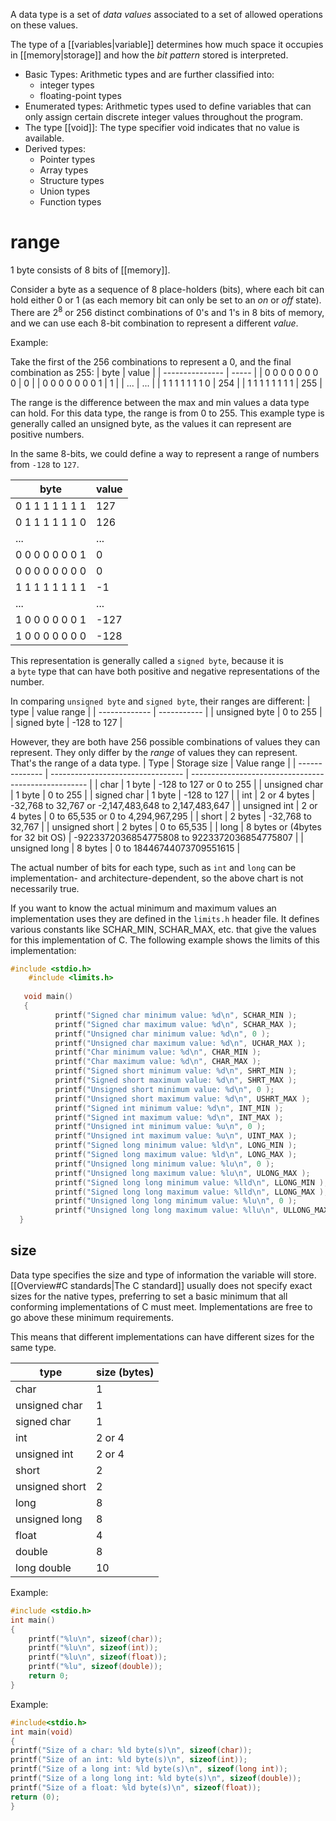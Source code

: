 A data type is a set of *data values* associated to a set of allowed operations on these values.

The type of a [[variables|variable]] determines how much space it occupies in [[memory|storage]] and how the *bit pattern* stored is interpreted.

- Basic Types: Arithmetic types and are further classified into:
	- integer types
	- floating-point types
- Enumerated types: Arithmetic types used to define variables that can only assign certain discrete integer values throughout the program.
- The type [[void]]: The type specifier void indicates that no value is available.
- Derived types:
	- Pointer types
	- Array types
	- Structure types
	- Union types
	- Function types

# range

1 byte consists of 8 bits of [[memory]].

Consider a byte as a sequence of 8 place-holders (bits), where each bit can hold either 0 or 1 (as each memory bit can only be set to an *on* or *off* state). There are $2^8$ or 256 distinct combinations of 0's and 1's in 8 bits of memory, and we can use each 8-bit combination to represent a different *value*.

Example:

Take the first of the 256 combinations to represent a 0, and the final combination as 255:
| byte            | value |
| --------------- | ----- |
| 0 0 0 0 0 0 0 0 | 0     |
| 0 0 0 0 0 0 0 1 | 1     |
| ...             | ...   |
| 1 1 1 1 1 1 1 0 | 254   |
| 1 1 1 1 1 1 1 1 | 255   |

The range is the difference between the max and min values a data type can hold. For this data type, the range is from 0 to 255. This example type is generally called an unsigned byte, as the values it can represent are positive numbers.

In the same 8-bits, we could define a way to represent a range of numbers from `-128` to `127`.

| byte            | value |
| --------------- | ----- |
| 0 1 1 1 1 1 1 1 | 127   |
| 0 1 1 1 1 1 1 0 | 126   |
| ...             | ...   |
| 0 0 0 0 0 0 0 1 | 0     |
| 0 0 0 0 0 0 0 0 | 0     |
| 1 1 1 1 1 1 1 1 | -1    |
| ...             | ...   |
| 1 0 0 0 0 0 0 1 | -127  |
| 1 0 0 0 0 0 0 0 | -128      |

This representation is generally called a `signed byte`, because it is a `byte` type that can have both positive and negative representations of the number.

In comparing `unsigned byte` and `signed byte`, their ranges are different:
| type          | value range |
| ------------- | ----------- |
| unsigned byte | 0 to 255    |
| signed byte   | -128 to 127 |

However, they are both have 256 possible combinations of values they can represent. They only differ by the _range_ of values they can represent. That's the range of a data type.
| Type           | Storage size                      | Value range                                          |
| -------------- | --------------------------------- | ---------------------------------------------------- |
| char           | 1 byte                            | -128 to 127 or 0 to 255                              |
| unsigned char  | 1 byte                            | 0 to 255                                             |
| signed char    | 1 byte                            | -128 to 127                                          |
| int            | 2 or 4 bytes                      | -32,768 to 32,767 or -2,147,483,648 to 2,147,483,647 |
| unsigned int   | 2 or 4 bytes                      | 0 to 65,535 or 0 to 4,294,967,295                    |
| short          | 2 bytes                           | -32,768 to 32,767                                    |
| unsigned short | 2 bytes                           | 0 to 65,535                                          |
| long           | 8 bytes or (4bytes for 32 bit OS) | -9223372036854775808 to 9223372036854775807          |
| unsigned long  | 8 bytes                           | 0 to 18446744073709551615                            |

The actual number of bits for each type, such as `int` and `long` can be implementation- and architecture-dependent, so the above chart is not necessarily true.

If you want to know the actual minimum and maximum values an implementation uses they are defined in the `limits.h` header file. It defines various constants like SCHAR_MIN, SCHAR_MAX, etc. that give the values for this implementation of C. The following example shows the limits of this implementation:

```C
#include <stdio.h>
    #include <limits.h>
 
   void main()
   {
          printf("Signed char minimum value: %d\n", SCHAR_MIN );
          printf("Signed char maximum value: %d\n", SCHAR_MAX );
          printf("Unsigned char minimum value: %d\n", 0 );
          printf("Unsigned char maximum value: %d\n", UCHAR_MAX );
          printf("Char minimum value: %d\n", CHAR_MIN );
          printf("Char maximum value: %d\n", CHAR_MAX );
          printf("Signed short minimum value: %d\n", SHRT_MIN );
          printf("Signed short maximum value: %d\n", SHRT_MAX );
          printf("Unsigned short minimum value: %d\n", 0 );
          printf("Unsigned short maximum value: %d\n", USHRT_MAX );
          printf("Signed int minimum value: %d\n", INT_MIN );
          printf("Signed int maximum value: %d\n", INT_MAX );
          printf("Unsigned int minimum value: %u\n", 0 );
          printf("Unsigned int maximum value: %u\n", UINT_MAX );
          printf("Signed long minimum value: %ld\n", LONG_MIN );
          printf("Signed long maximum value: %ld\n", LONG_MAX );
          printf("Unsigned long minimum value: %lu\n", 0 );
          printf("Unsigned long maximum value: %lu\n", ULONG_MAX );
          printf("Signed long long minimum value: %lld\n", LLONG_MIN );
          printf("Signed long long maximum value: %lld\n", LLONG_MAX );
          printf("Unsigned long long minimum value: %lu\n", 0 );
          printf("Unsigned long long maximum value: %llu\n", ULLONG_MAX );
  }
```

## size

Data type specifies the size and type of information the variable will store. [[Overview#C standards|The C standard]] usually does not specify exact sizes for the native types, preferring to set a basic minimum that all conforming implementations of C must meet. Implementations are free to go above these minimum requirements.

This means that different implementations can have different sizes for the same type.

| type           | size (bytes) |
| -------------- | ------------ |
| char           | 1            |
| unsigned char  | 1            |
| signed char    | 1            |
| int            | 2 or 4       |
| unsigned int   | 2 or 4       |
| short          | 2            |
| unsigned short | 2            |
| long           | 8            |
| unsigned long  | 8             |
| float       | 4            | 6         |
| double      | 8            | 15        |
| long double | 10           | 19          |

Example:

```c
#include <stdio.h>
int main()
{
    printf("%lu\n", sizeof(char));
    printf("%lu\n", sizeof(int));
    printf("%lu\n", sizeof(float));
    printf("%lu", sizeof(double));
    return 0;
}
```

Example:

```C
#include<stdio.h>
int main(void)
{
printf("Size of a char: %ld byte(s)\n", sizeof(char));
printf("Size of an int: %ld byte(s)\n", sizeof(int));
printf("Size of a long int: %ld byte(s)\n", sizeof(long int));
printf("Size of a long long int: %ld byte(s)\n", sizeof(double));
printf("Size of a float: %ld byte(s)\n", sizeof(float));
return (0);
}
```
